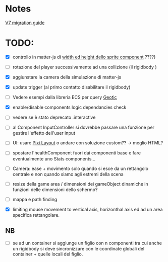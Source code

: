 # Notes

[V7 migration guide](https://github.com/pixijs/pixijs/wiki/v7-Migration-Guide)

# TODO:

- [x] controllo in matter-js di [width ed height dello sprite component](https://github.com/pixijs/pixijs/wiki/v4-Gotchas) ????)
- [ ] rotazione del player successivamente ad una collizione (il rigidbody )
- [x] aggiunstare la camera della simulazione di matter-js
- [x] update trigger (al primo contatto disabilitare il rigidbody)
- [ ] Vedere esempi dalla libreria ECS per query [Geotic](https://github.com/ddmills/geotic-example/tree/master)
- [x] enable/disable components logic dependancies check
- [ ] vedere se è stato deprecato .interactive
- [ ] al Component InputController si dovrebbe passare una funzione per gestire l'effetto dell'user input
- [ ] UI: usare [Pixi Layout](https://pixijs.io/layout/) o andare con soluzione custom?? -> meglio HTML?
- [ ] spostare l'healthComponent fuori dai componenti base e fare eventualmente uno Stats components...

- [ ] Camera: ease + movimento solo quando si esce da un rettangolo centrale e non quando siamo agli estremi della scena
- [ ] resize della game area / dimensioni dei gameObject dinamiche in funzioni delle dimensioni dello schermo?
- [ ] mappa e path finding

- [x] limiting mouse movement to vertical axis, horizonthal axis ed ad un area specifica rettangolare.

## NB

- [ ] se ad un container si aggiunge un figlio con n componenti tra cui anche un rigidbody si deve sincronizzare con le coordinate globali del container + quelle locali del figlio.
